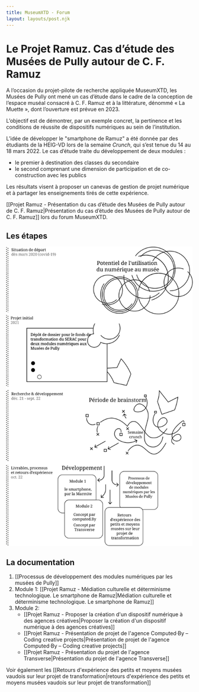 ```yaml
---
title: MuseumXTD - Forum
layout: layouts/post.njk
---
```

# **Le Projet Ramuz. Cas d’étude des Musées de Pully autour de C. F. Ramuz**
A l’occasion du projet-pilote de recherche appliquée MuseumXTD, les Musées de Pully ont mené un cas d’étude dans le cadre de la conception de l’espace muséal consacré à C. F. Ramuz et à la littérature, dénommé « La Muette », dont l’ouverture est prévue en 2023.

L’objectif est de démontrer, par un exemple concret, la pertinence et les conditions de réussite de dispositifs numériques au sein de l’institution. 

L’idée de développer le "smartphone de Ramuz" a été donnée par des étudiants de la HEIG-VD lors de la semaine *Crunch*, qui s’est tenue du 14 au 18 mars 2022. Le cas d’étude traite du développement de deux modules : 
- le premier à destination des classes du secondaire
- le second comprenant une dimension de participation et de co-construction avec les publics 

Les résultats visent à proposer un canevas de gestion de projet numérique et à partager les enseignements tirés de cette expérience.

[[Projet Ramuz - Présentation du cas d’étude des Musées de Pully autour de C. F. Ramuz|Présentation du cas d’étude des Musées de Pully autour de C. F. Ramuz]] lors du forum MuseumXTD. 

## Les étapes 

<picture>
  <source media="(max-width: 599px)" srcset="/images/museumXTD_diagramme_mobile.svg" />
  <source media="(min-width: 600px)" srcset="/images/museumXTD_diagramme.svg" />
  <img src="/images/museumXTD_diagramme.svg" alt="Shéma résumé des étapes" />
</picture>


## La documentation
1. [[Processus de développement des modules numériques par les musées de Pully]]
2. Module 1: [[Projet Ramuz - Médiation culturelle et déterminisme technologique. Le smartphone de Ramuz|Médiation culturelle et déterminisme technologique. Le smartphone de Ramuz]]
3. Module 2: 
	- [[Projet Ramuz - Proposer la création d'un dispositif numérique à des agences créatives|Proposer la création d'un dispositif numérique à des agences créatives]]
	- [[Projet Ramuz - Présentation de projet de l'agence Computed·By – Coding creative projects|Présentation de projet de l'agence Computed·By – Coding creative projects]]
	- [[Projet Ramuz - Présentation du projet de l'agence Transverse|Présentation du projet de l'agence Transverse]]


            
Voir également les [[Retours d'expérience des petits et moyens musées vaudois sur leur projet de transformation|retours d'expérience des petits et moyens musées vaudois sur leur projet de transformation]]